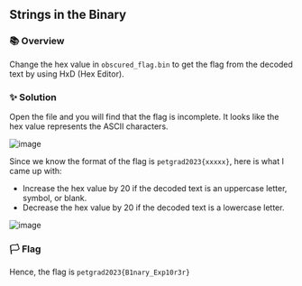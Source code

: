 ## Strings in the Binary

### 📚 Overview

Change the hex value in `obscured_flag.bin` to get the flag from the decoded text by using HxD (Hex Editor).

### ✨ Solution

Open the file and you will find that the flag is incomplete. It looks like the hex value represents the ASCII characters.

![image](https://github.com/rydzze/CTF_Write-up/assets/86187059/a137cbc0-ab72-40d9-8994-39975a5137a0)

Since we know the format of the flag is `petgrad2023{xxxxx}`, here is what I came up with:
- Increase the hex value by 20 if the decoded text is an uppercase letter, symbol, or blank.
- Decrease the hex value by 20 if the decoded text is a lowercase letter.

![image](https://github.com/rydzze/CTF_Write-up/assets/86187059/546b6249-b17a-4918-8356-093f07be2109)

### 🏳️ Flag

Hence, the flag is `petgrad2023{B1nary_Exp10r3r}` 
